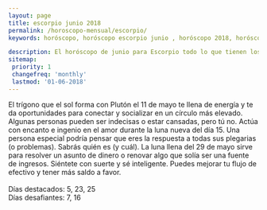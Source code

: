 ```yaml
---
layout: page
title: escorpio junio 2018 
permalink: /horoscopo-mensual/escorpio/
keywords: horóscopo, horóscopo escorpio junio , horóscopo 2018, horóscopo esperanza gracia, horoscop, horóscopos gratis, horoscopo escorpio, horoscopo escorpio 2018, Tarot, Astrologia, Zodíaco, escorpio, horoscopo gratis, horoscopo del mes 

description: El horóscopo de junio para Escorpio todo lo que tienen los astros preparados para este mes, amor, trabajo, familia. Todo sobre astrologia, tarot, predicciones.
sitemap:
 priority: 1
 changefreq: 'monthly'
 lastmod: '01-06-2018'
---
```



El trígono que el sol forma con Plutón el 11 de mayo te llena de energía y te da oportunidades para conectar y socializar en un círculo más elevado. Algunas personas pueden ser indecisas o estar cansadas, pero tú no. Actúa con encanto e ingenio en el amor durante la luna nueva del día 15. Una persona especial podría pensar que eres la respuesta a todas sus plegarias (o problemas). Sabrás quién es (y cuál). La luna llena del 29 de mayo sirve para resolver un asunto de dinero o renovar algo que solía ser una fuente de ingresos. Siéntete con suerte y sé inteligente. Puedes mejorar tu flujo de efectivo y tener más saldo a favor. <br><br>Días destacados: 5, 23, 25<br>Días desafiantes: 7, 16